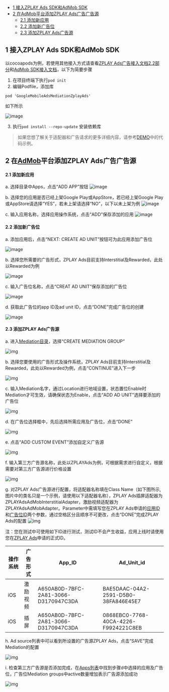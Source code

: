 - [1 接入ZPLAY Ads SDK和AdMob SDK](#1-%E6%8E%A5%E5%85%A5zplay-ads-sdk%E5%92%8Cadmob-sdk)
- [2 在AdMob平台添加ZPLAY Ads广告广告源](#2-%E5%9C%A8admob%E5%B9%B3%E5%8F%B0%E6%B7%BB%E5%8A%A0zplay-ads%E5%B9%BF%E5%91%8A%E5%B9%BF%E5%91%8A%E6%BA%90)
     - [2.1 添加新应用](#21-%E6%B7%BB%E5%8A%A0%E6%96%B0%E5%BA%94%E7%94%A8)
     - [2.2 添加新广告位](#22-%E6%B7%BB%E5%8A%A0%E6%96%B0%E5%B9%BF%E5%91%8A%E4%BD%8D)
     - [2.3 添加ZPLAY Ads广告源](#23-%E6%B7%BB%E5%8A%A0zplay-ads%E5%B9%BF%E5%91%8A%E6%BA%90)

## 1 接入ZPLAY Ads SDK和AdMob SDK
以cocoapods为例，若使用其他接入方式请查看[ZPLAY Ads广告接入文档2.2部分](https://github.com/zplayads/PlayableAdsDemo-iOS/blob/master/README-CN.md#22-%E6%89%8B%E5%8A%A8%E9%9B%86%E6%88%90zplay-ads-sdk)和[AdMob SDK接入文档](https://developers.google.com/admob/ios/quick-start)，以下为简要步骤
1. 在项目终端下执行`pod init`
2. 编辑Podfile，添加库
```object-c
pod 'GoogleMobileAdsMediationZplayAds'
```
如下所示

![image](imgs/image01.png)


3. 执行`pod install --repo-update` 安装依赖库

> 如果您想了解关于适配器和广告请求的更多详细内容，请参考[DEMO](https://github.com/zplayads/PlayableAdMobDemo-iOS/tree/master/PlayableAdMobDemo)中的代码示例。

## 2 在[AdMob](https://apps.admob.com/v2/home)平台添加ZPLAY Ads广告广告源

#### 2.1 添加新应用
a. 选择目录中Apps，点击“ADD APP”按钮
![image](imgs/018addapp1.png)

b. 选择您的应用是否已经上架Google Play或AppStore，若已经上架Google Play或AppStore请选择“YES”，若未上架请选择“NO”，以下以未上架为例
![image](imgs/018addapp2.png)

c. 输入应用名称，选择应用操作系统，点击“ADD”保存添加的应用
![image](imgs/019addapp3.png)

#### 2.2 添加新广告位
a. 添加应用后，点击“NEXT: CREATE AD UNIT”按钮可为此应用添加广告位

![image](imgs/addunit.jpg)

b. 选择您所需要的广告形式，ZPLAY Ads目前支持Interstitial及Rewarded，此处以Rewarded为例

![image](imgs/003addadunit2RV1.png)

c. 输入广告位名称，点击“CREAT AD UNIT”保存添加的广告位

![image](imgs/004addadunit2RV2.png)

d. 获取此广告位的app ID及ad unit ID，点击“DONE”完成广告位的创建

![image](imgs/005addadunit2RV3.png)

#### 2.3 添加ZPLAY Ads广告源
a. 进入[Mediation目录](https://apps.admob.com/v2/mediation/groups/list)，选择“CREATE MEDIATION GROUP”

![img](imgs/007mediationgroupcreate.png)

b. 选择您要使用的广告形式及操作系统，ZPLAY Ads目前支持Interstitial及Rewarded，此处以Rewarded为例，点击“CONTINUE”进入下一步

![img](imgs/008mediationgroupcreate1.png)

c. 输入Mediation名字，通过Location进行地域设置，状态置位Enable时Mediation才可生效，请确保状态为Enable，点击“ADD AD UNIT”选择要添加的广告位

![img](imgs/009mediationgroupcreat2.png)

d. 在广告位选择框中，先后选择所需应用及广告位，点击“DONE”

![img](imgs/011mediationgroupcreate4.png)

e. 点击“ADD CUSTOM EVENT”添加自定义广告源

![img](imgs/012mediationgroupcreate5.png)

f. 输入第三方广告源名称，此处以ZPLAYAds为例，可根据需求进行自定义，根据需要对第三方广告源进行价格设置

![img](imgs/013mediationgroupcreate6.png)

g.  对ZPLAY Ads广告源进行配置，将适配器名称填在Class Name（如下图所示,图片中的类名只是一个示例，请使用以下适配器名称），ZPLAY Ads插屏适配器为ZPLAYAdsAdMobInterstitialAdapter，激励视频适配器为ZPLAYAdsAdMobAdapter。Parameter中需填写您在ZPLAY Ads申请的[应用ID](https://sellers.zplayads.com/#/app/appList/)和[广告位ID](https://sellers.zplayads.com/#/ad/placeList/)两个参数，通过空格区分且顺序不可更改，点击“DONE”完成ZPLAY Ads的配置
![img](imgs/014mediationgroupcreate7.png)

注：您在测试中可使用如下ID进行测试，测试ID不会产生收益，应用上线时请使用您在[ZPLAY Ads](https://sellers.zplayads.com/)申请的正式ID。

| 操作系统 | 广告形式 | App_ID                               | Ad_Unit_id                           |
| ---- | ---- | ------------------------------------ | ------------------------------------ |
| iOS  | 激励视频 | A650AB0D-7BFC-2A81-3066-D3170947C3DA | BAE5DAAC-04A2-2591-D5B0-38FA846E45E7 |
| iOS  | 插屏   | A650AB0D-7BFC-2A81-3066-D3170947C3DA | 0868EBC0-7768-40CA-4226-F9924221C8EB |

h. Ad source列表中可以看到所设置的广告源ZPLAY Ads，点击“SAVE”完成Mediation的配置

![img](imgs/015mediationgroupcreate8.png)

i. 检查第三方广告源是否添加完成，在[Apps列表](https://apps.admob.com/v2/apps/list)中找到步骤d中选择的应用及广告位，广告位Mediation groups中active数量增加表示广告源添加成功

![img](imgs/016mediationgroupcreate9.png)